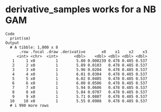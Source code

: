 # derivative_samples works for a NB GAM

    Code
      print(sm)
    Output
      # A tibble: 1,000 x 8
          .row .focal .draw .derivative       x0    x1    x2    x3
         <int> <chr>  <int>       <dbl>    <dbl> <dbl> <dbl> <dbl>
       1     1 x0         1        5.80 0.000239 0.478 0.485 0.537
       2     2 x0         1        5.89 0.0103   0.478 0.485 0.537
       3     3 x0         1        5.96 0.0204   0.478 0.485 0.537
       4     4 x0         1        6.01 0.0304   0.478 0.485 0.537
       5     5 x0         1        6.02 0.0405   0.478 0.485 0.537
       6     6 x0         1        6.00 0.0506   0.478 0.485 0.537
       7     7 x0         1        5.94 0.0606   0.478 0.485 0.537
       8     8 x0         1        5.84 0.0707   0.478 0.485 0.537
       9     9 x0         1        5.71 0.0807   0.478 0.485 0.537
      10    10 x0         1        5.55 0.0908   0.478 0.485 0.537
      # i 990 more rows

